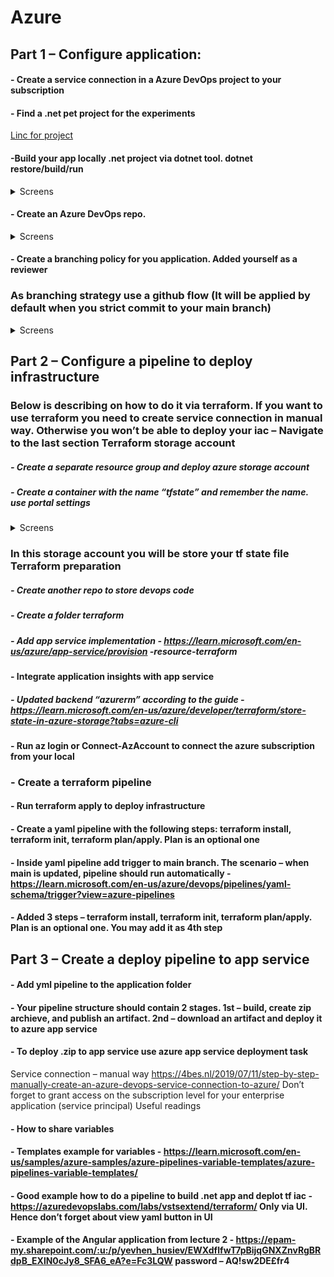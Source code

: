 # Azure
## Part 1 – Configure application:
#### - Create a service connection in a Azure DevOps project to your subscription 


#### - Find a .net pet project for the experiments

[Linc for project](https://github.com/adamajammary/simple-web-app-mvc-dotnet.git)

#### -Build your app locally .net project via dotnet tool. dotnet restore/build/run
<details>
  <summary>Screens</summary>
  
![](https://github.com/ArturMaksymchuk/EPAM_Autumn2022/blob/master/Azure/screens/1.1.png)

</details>

#### - Create an Azure DevOps repo.  


<details>
  <summary>Screens</summary>
  
![](https://github.com/ArturMaksymchuk/EPAM_Autumn2022/blob/master/Azure/screens/1.2.png)

</details>

#### - Create a branching policy for you application. Added yourself as a reviewer
### As branching strategy use a github flow (It will be applied by default when you strict commit to your main branch)

<details>
  <summary>Screens</summary>
  
![](https://github.com/ArturMaksymchuk/EPAM_Autumn2022/blob/master/Azure/screens/2.1.png)

</details>


## Part 2 – Configure a pipeline to deploy infrastructure 
### Below is describing on how to do it via terraform. If you want to use terraform you need to create service connection in manual way. Otherwise you won’t be able to deploy your iac – Navigate to the last section Terraform storage account 
##### - Create a separate resource group and deploy azure storage account 
##### - Create a container with the name “tfstate” and remember the name. use portal settings  

<details>
  <summary>Screens</summary>
  
![](https://github.com/ArturMaksymchuk/EPAM_Autumn2022/blob/master/Azure/screens/2.1.png)

</details>

### In this storage account you will be store your tf state file Terraform preparation

##### - Create another repo to store devops code

##### - Create a folder terraform

##### - Add app service implementation - https://learn.microsoft.com/en-us/azure/app-service/provision -resource-terraform 

#### - Integrate application insights with app service

##### - Updated backend “azurerm” according to the guide - https://learn.microsoft.com/en-us/azure/developer/terraform/store-state-in-azure-storage?tabs=azure-cli 

#### - Run az login or Connect-AzAccount to connect the azure subscription from your local

### - Create a terraform pipeline
#### - Run terraform apply to deploy infrastructure 

#### - Create a yaml pipeline with the following steps: terraform install, terraform init, terraform plan/apply. Plan is an optional one 
#### - Inside yaml pipeline add trigger to main branch. The scenario – when main is updated, pipeline should run automatically - https://learn.microsoft.com/en-us/azure/devops/pipelines/yaml-schema/trigger?view=azure-pipelines
#### - Added 3 steps – terraform install, terraform init, terraform plan/apply. Plan is an optional one. You may add it as 4th step



## Part 3 – Create a deploy pipeline to app service
#### - Add yml pipeline to the application folder
#### - Your pipeline structure should contain 2 stages. 1st – build, create zip archieve, and publish an artifact. 2nd – download an artifact and deploy it to azure app service 
#### - To deploy .zip to app service use azure app service deployment task
Service connection – manual way
https://4bes.nl/2019/07/11/step-by-step-manually-create-an-azure-devops-service-connection-to-azure/
Don’t forget to grant access on the subscription level for your enterprise application (service principal)
Useful readings 
#### - How to share variables 
#### - Templates example for variables - https://learn.microsoft.com/en-us/samples/azure-samples/azure-pipelines-variable-templates/azure-pipelines-variable-templates/
#### - Good example how to do a pipeline to build .net app and deplot tf iac - https://azuredevopslabs.com/labs/vstsextend/terraform/ Only via UI. Hence don’t forget about view yaml button in UI
#### - Example of the Angular application from lecture 2 - https://epam-my.sharepoint.com/:u:/p/yevhen_husiev/EWXdflfwT7pBijqGNXZnvRgBRdpB_EXlN0cJy8_SFA6_eA?e=Fc3LQW password – AQ!sw2DE£fr4

